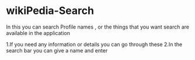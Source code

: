 # wikiPedia-Search
In this you can search Profile names , or the things that you want search are available in the application

1.If you need any information or details you can go through these
2.In the search bar you can give a name and enter
